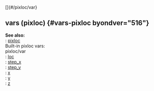 []{#/pixloc/var}    
## vars (pixloc) {#vars-pixloc byondver="516"}    
**See also:**    
:   [pixloc](/ref/pixloc.md)    
Built-in pixloc vars:    
pixloc/var    
:   [loc](/ref/pixloc/var/loc.md)    
:   [step_x](/ref/pixloc/var/step_x.md)    
:   [step_y](/ref/pixloc/var/step_y.md)    
:   [x](/ref/pixloc/var/x.md)    
:   [y](/ref/pixloc/var/y.md)    
:   [z](/ref/pixloc/var/z.md)  